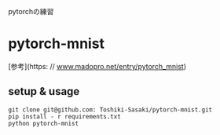 pytorchの練習

# pytorch-mnist
[参考](https: // www.madopro.net/entry/pytorch_mnist)

## setup & usage
```
git clone git@github.com: Toshiki-Sasaki/pytorch-mnist.git
pip install - r requirements.txt
python pytorch-mnist
```

